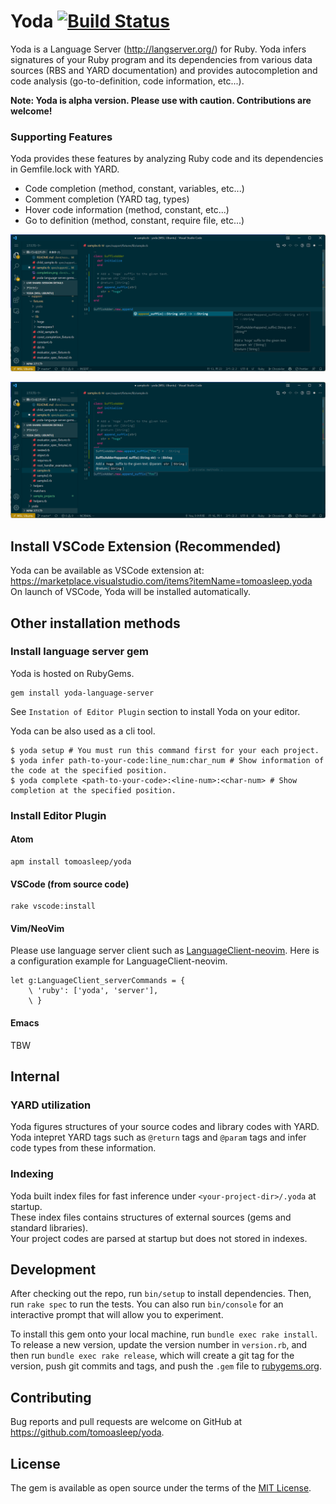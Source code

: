 # Yoda [![Build Status](https://travis-ci.org/tomoasleep/yoda.svg?branch=master)](https://travis-ci.org/tomoasleep/yoda)

Yoda is a Language Server (http://langserver.org/) for Ruby.
Yoda infers signatures of your Ruby program and its dependencies from various data sources (RBS and YARD documentation) and provides autocompletion and code analysis (go-to-definition, code information, etc...).  

**Note: Yoda is alpha version. Please use with caution. Contributions are welcome!**

### Supporting Features

Yoda provides these features by analyzing Ruby code and its dependencies in Gemfile.lock with YARD.

* Code completion (method, constant, variables, etc...)
* Comment completion (YARD tag, types)
* Hover code information (method, constant, etc...)
* Go to definition (method, constant, require file, etc...)

![](https://github.com/tomoasleep/yoda/blob/master/images/method-complete.png)

![](https://github.com/tomoasleep/yoda/blob/master/images/hover-method.png)

## Install VSCode Extension (Recommended)

Yoda can be available as VSCode extension at: https://marketplace.visualstudio.com/items?itemName=tomoasleep.yoda
On launch of VSCode, Yoda will be installed automatically.

## Other installation methods

### Install language server gem

Yoda is hosted on RubyGems.

```
gem install yoda-language-server
```

See `Instation of Editor Plugin` section to install Yoda on your editor.


Yoda can be also used as a cli tool.

```
$ yoda setup # You must run this command first for your each project.
$ yoda infer path-to-your-code:line_num:char_num # Show information of the code at the specified position.
$ yoda complete <path-to-your-code>:<line-num>:<char-num> # Show completion at the specified position.
```

### Install Editor Plugin

#### Atom

```
apm install tomoasleep/yoda
```

#### VSCode (from source code)

```
rake vscode:install
```

#### Vim/NeoVim

Please use language server client such as [LanguageClient-neovim](https://github.com/autozimu/LanguageClient-neovim).
Here is a configuration example for LanguageClient-neovim.

```vim
let g:LanguageClient_serverCommands = {
    \ 'ruby': ['yoda', 'server'],
    \ }
```

#### Emacs

TBW

## Internal

### YARD utilization

Yoda figures structures of your source codes and library codes with YARD.  
Yoda intepret YARD tags such as `@return` tags and `@param` tags and infer code types from these information.


### Indexing

Yoda built index files for fast inference under `<your-project-dir>/.yoda` at startup.  
These index files contains structures of external sources (gems and standard libraries).  
Your project codes are parsed at startup but does not stored in indexes.

## Development

After checking out the repo, run `bin/setup` to install dependencies. Then, run `rake spec` to run the tests. You can also run `bin/console` for an interactive prompt that will allow you to experiment.

To install this gem onto your local machine, run `bundle exec rake install`. To release a new version, update the version number in `version.rb`, and then run `bundle exec rake release`, which will create a git tag for the version, push git commits and tags, and push the `.gem` file to [rubygems.org](https://rubygems.org).

## Contributing

Bug reports and pull requests are welcome on GitHub at https://github.com/tomoasleep/yoda.

## License

The gem is available as open source under the terms of the [MIT License](https://opensource.org/licenses/MIT).
